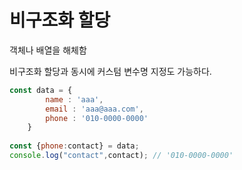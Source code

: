 # 비구조화 할당

객체나 배열을 해체함



비구조화 할당과 동시에 커스텀 변수명 지정도 가능하다. 

```javascript
const data = {
		name : 'aaa',
		email : 'aaa@aaa.com',
		phone : '010-0000-0000'
	}
	
const {phone:contact} = data;
console.log("contact",contact); // '010-0000-0000'
```


